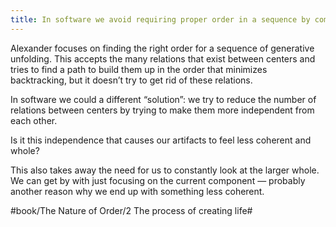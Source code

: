```yaml
---
title: In software we avoid requiring proper order in a sequence by compartmentalizing into isolated decoupled modules
---
```


Alexander focuses on finding the right order for a sequence of generative unfolding. This accepts the many relations that exist between centers and tries to find a path to build them up in the order that minimizes backtracking, but it doesn’t try to get rid of these relations.

In software we could a different “solution”: we try to reduce the number of relations between centers by trying to make them more independent from each other.

Is it this independence that causes our artifacts to feel less coherent and whole?

This also takes away the need for us to constantly look at the larger whole. We can get by with just focusing on the current component — probably another reason why we end up with something less coherent.

#book/The Nature of Order/2 The process of creating life#